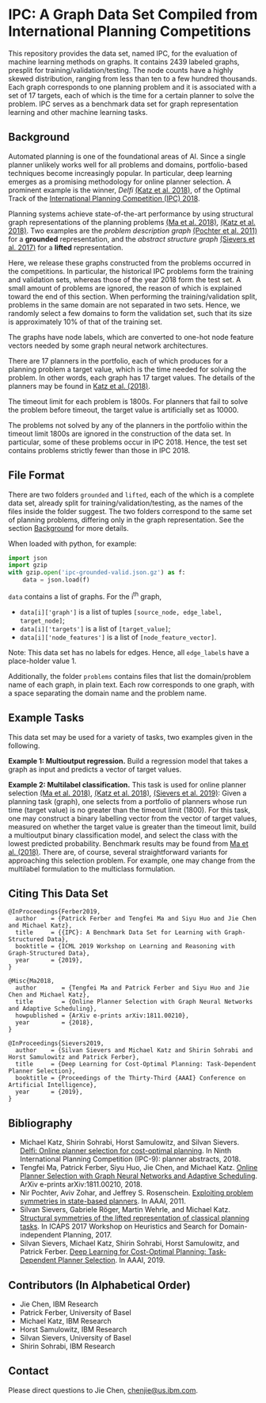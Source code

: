 # IPC: A Graph Data Set Compiled from International Planning Competitions

This repository provides the data set, named IPC, for the evaluation of machine learning methods on graphs. It contains 2439 labeled graphs, presplit for training/validation/testing. The node counts have a highly skewed distribution, ranging from less than ten to a few hundred thousands. Each graph corresponds to one planning problem and it is associated with a set of 17 targets, each of which is the time for a certain planner to solve the problem. IPC serves as a benchmark data set for graph representation learning and other machine learning tasks.

## <a id="background"></a>Background

Automated planning is one of the foundational areas of AI. Since a single planner unlikely works well for all problems and domains, portfolio-based techniques become increasingly popular. In particular, deep learning emerges as a promising methodology for online planner selection. A prominent example is the winner, *Delfi* [(Katz et al. 2018)](#Katz2018), of the Optimal Track of the [International Planning Competition (IPC) 2018](https://ipc2018.bitbucket.io).

Planning systems achieve state-of-the-art performance by using structural graph representations of the planning problems [(Ma et al. 2018)](#Ma2018), [(Katz et al. 2018)](#Katz2018). Two examples are the *problem description graph* [(Pochter et al. 2011)](#Pochter2011) for a **grounded** representation, and the *abstract structure graph* [(Sievers et al. 2017)](#Sievers2017) for a **lifted** representation.

Here, we release these graphs constructed from the problems occurred in the competitions. In particular, the historical IPC problems form the training and validation sets, whereas those of the year 2018 form the test set. A small amount of problems are ignored, the reason of which is explained toward the end of this section. When performing the training/validation split, problems in the same domain are not separated in two sets. Hence, we randomly select a few domains to form the validation set, such that its size is approximately 10% of that of the training set.

The graphs have node labels, which are converted to one-hot node feature vectors needed by some graph neural network architectures.

There are 17 planners in the portfolio, each of which produces for a planning problem a target value, which is the time needed for solving the problem. In other words, each graph has 17 target values. The details of the planners may be found in [Katz et al. (2018)](#Katz2018).

The timeout limit for each problem is 1800s. For planners that fail to solve the problem before timeout, the target value is artificially set as 10000.

The problems not solved by any of the planners in the portfolio within the timeout limit 1800s are ignored in the construction of the data set. In particular, some of these problems occur in IPC 2018. Hence, the test set contains problems strictly fewer than those in IPC 2018.

## File Format

There are two folders `grounded` and `lifted`, each of the which is a complete data set, already split for training/validation/testing, as the names of the files inside the folder suggest. The two folders correspond to the same set of planning problems, differing only in the graph representation. See the section [Background](#background) for more details.

When loaded with python, for example:

```python
import json
import gzip
with gzip.open('ipc-grounded-valid.json.gz') as f:
    data = json.load(f)
```

`data` contains a list of graphs. For the i<sup>th</sup> graph,

- `data[i]['graph']` is a list of tuples `[source_node, edge_label, target_node]`;
- `data[i]['targets']` is a list of `[target_value]`;
- `data[i]['node_features']` is a list of `[node_feature_vector]`.

Note: This data set has no labels for edges. Hence, all `edge_label`s have a place-holder value 1.

Additionally, the folder `problems` contains files that list the domain/problem name of each graph, in plain text. Each row corresponds to one graph, with a space separating the domain name and the problem name.

## Example Tasks

This data set may be used for a variety of tasks, two examples given in the following.

**Example 1: Multioutput regression.** Build a regression model that takes a graph as input and predicts a vector of target values.

**Example 2: Multilabel classification.** This task is used for online planner selection [(Ma et al. 2018)](#Ma2018), [(Katz et al. 2018)](#Katz2018), [(Sievers et al. 2019)](#Sievers2019): Given a planning task (graph), one selects from a portfolio of planners whose run time (target value) is no greater than the timeout limit (1800). For this task, one may construct a binary labelling vector from the vector of target values, measured on whether the target value is greater than the timeout limit, build a multioutput binary classification model, and select the class with the lowest predicted probability. Benchmark results may be found from [Ma et al. (2018)](#Ma2018). There are, of course, several straightforward variants for approaching this selection problem. For example, one may change from the multilabel formulation to the multiclass formulation.

## Citing This Data Set

```
@InProceedings{Ferber2019,
  author    = {Patrick Ferber and Tengfei Ma and Siyu Huo and Jie Chen and Michael Katz},
  title     = {{IPC}: A Benchmark Data Set for Learning with Graph-Structured Data},
  booktitle = {ICML 2019 Workshop on Learning and Reasoning with Graph-Structured Data},
  year      = {2019},
}

@Misc{Ma2018,
  author       = {Tengfei Ma and Patrick Ferber and Siyu Huo and Jie Chen and Michael Katz},
  title        = {Online Planner Selection with Graph Neural Networks and Adaptive Scheduling},
  howpublished = {ArXiv e-prints arXiv:1811.00210},
  year         = {2018},
}

@InProceedings{Sievers2019,
  author    = {Silvan Sievers and Michael Katz and Shirin Sohrabi and Horst Samulowitz and Patrick Ferber},
  title     = {Deep Learning for Cost-Optimal Planning: Task-Dependent Planner Selection},
  booktitle = {Proceedings of the Thirty-Third {AAAI} Conference on Artificial Intelligence},
  year      = {2019},
}
```

## Bibliography

- <a name="Katz2018"></a>Michael Katz, Shirin Sohrabi, Horst Samulowitz, and Silvan Sievers. [Delfi: Online planner selection for cost-optimal planning](https://ipc2018-classical.bitbucket.io/planner-abstracts/teams_23_24.pdf). In Ninth International Planning Competition (IPC-9): planner abstracts, 2018.
- <a name="Ma2018"></a>Tengfei Ma, Patrick Ferber, Siyu Huo, Jie Chen, and Michael Katz. [Online Planner Selection with Graph Neural Networks and Adaptive Scheduling](https://arxiv.org/pdf/1811.00210.pdf). ArXiv e-prints arXiv:1811.00210, 2018.
- <a name="Pochter2011"></a>Nir Pochter, Aviv Zohar, and Jeffrey S. Rosenschein. [Exploiting problem symmetries in state-based planners](http://icaps11.icaps-conference.org/proceedings/hdip/pochter-et-al.pdf). In AAAI, 2011.
- <a name="Sievers2017"></a>Silvan Sievers, Gabriele Röger, Martin Wehrle, and Michael Katz. [Structural symmetries of the lifted representation of classical planning tasks](http://ai.cs.unibas.ch/papers/sievers-et-al-icaps2017wshsdip-a.pdf). In ICAPS 2017 Workshop on Heuristics and Search for Domain-independent Planning, 2017.
- <a name="Sievers2019"></a>Silvan Sievers, Michael Katz, Shirin Sohrabi, Horst Samulowitz, and Patrick Ferber. [Deep Learning for Cost-Optimal Planning: Task-Dependent Planner Selection](). In AAAI, 2019.

## Contributors (In Alphabetical Order)

- Jie Chen, IBM Research
- Patrick Ferber, University of Basel
- Michael Katz, IBM Research
- Horst Samulowitz, IBM Research
- Silvan Sievers, University of Basel
- Shirin Sohrabi, IBM Research

## Contact

Please direct questions to Jie Chen, chenjie@us.ibm.com.
